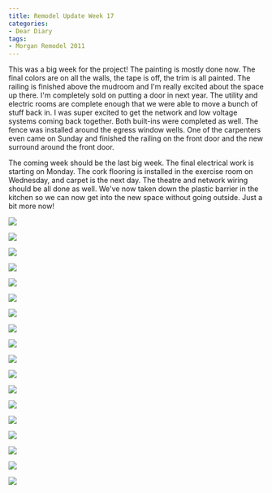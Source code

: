 ```yaml
---
title: Remodel Update Week 17
categories:
- Dear Diary
tags:
- Morgan Remodel 2011
---
```


This was a big week for the project! The painting is mostly done now. The final colors are on all the walls, the tape is off, the trim is all painted. The railing is finished above the mudroom and I'm really excited about the space up there. I'm completely sold on putting a door in next year. The utility and electric rooms are complete enough that we were able to move a bunch of stuff back in. I was super excited to get the network and low voltage systems coming back together. Both built-ins were completed as well. The fence was installed around the egress window wells. One of the carpenters even came on Sunday and finished the railing on the front door and the new surround around the front door.

The coming week should be the last big week. The final electrical work is starting on Monday. The cork flooring is installed in the exercise room on Wednesday, and carpet is the next day. The theatre and network wiring should be all done as well. We've now taken down the plastic barrier in the kitchen so we can now get into the new space without going outside. Just a bit more now!

![](/assets/posts/2011/morgan-remodel/update-17/20111002-132148-0001.jpg)

![](/assets/posts/2011/morgan-remodel/update-17/20111002-132159-0001.jpg)

![](/assets/posts/2011/morgan-remodel/update-17/20111002-132231-0001.jpg)

![](/assets/posts/2011/morgan-remodel/update-17/20111002-132314-0001.jpg)

![](/assets/posts/2011/morgan-remodel/update-17/20111002-132326-0001.jpg)

![](/assets/posts/2011/morgan-remodel/update-17/20111002-132350-0001.jpg)

![](/assets/posts/2011/morgan-remodel/update-17/20111002-132425-0001.jpg)

![](/assets/posts/2011/morgan-remodel/update-17/20111002-132615-0001.jpg)

![](/assets/posts/2011/morgan-remodel/update-17/20111002-132623-0001.jpg)

![](/assets/posts/2011/morgan-remodel/update-17/20111002-132631-0001.jpg)

![](/assets/posts/2011/morgan-remodel/update-17/20111002-132648-0001.jpg)

![](/assets/posts/2011/morgan-remodel/update-17/20111002-132731-0001.jpg)

![](/assets/posts/2011/morgan-remodel/update-17/20111002-132745-0001.jpg)

![](/assets/posts/2011/morgan-remodel/update-17/20111002-132805-0001.jpg)

![](/assets/posts/2011/morgan-remodel/update-17/20111002-132827-0001.jpg)

![](/assets/posts/2011/morgan-remodel/update-17/20111002-132859-0001.jpg)

![](/assets/posts/2011/morgan-remodel/update-17/20111002-132908-0001.jpg)

![](/assets/posts/2011/morgan-remodel/update-17/20111002-133129-0001.jpg)

